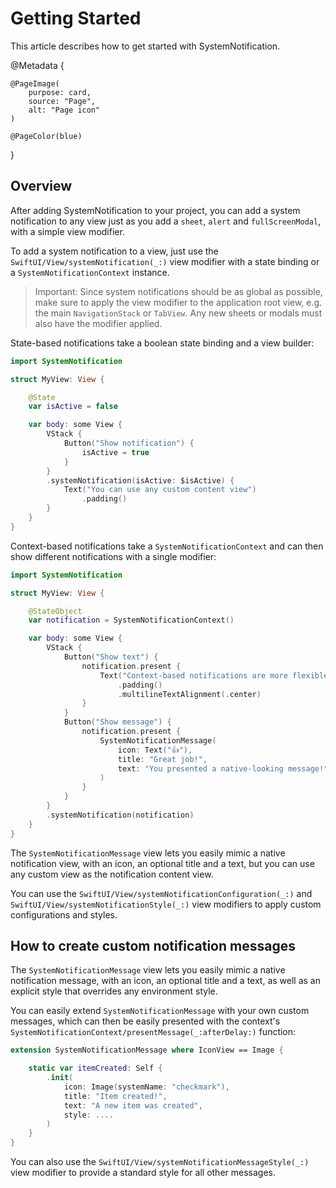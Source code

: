 # Getting Started

This article describes how to get started with SystemNotification.

@Metadata {
    
    @PageImage(
        purpose: card,
        source: "Page",
        alt: "Page icon"
    )
    
    @PageColor(blue)
}



## Overview

After adding SystemNotification to your project, you can add a system notification to any view just as you add a `sheet`, `alert` and `fullScreenModal`, with a simple view modifier.

To add a system notification to a view, just use the ``SwiftUI/View/systemNotification(_:)`` view modifier with a state binding or a ``SystemNotificationContext`` instance.

> Important: Since system notifications should be as global as possible, make sure to apply the view modifier to the application root view, e.g. the main `NavigationStack` or ``TabView``. Any new sheets or modals must also have the modifier applied. 

State-based notifications take a boolean state binding and a view builder:

```swift
import SystemNotification

struct MyView: View {

    @State
    var isActive = false

    var body: some View {
        VStack {
            Button("Show notification") {
                isActive = true
            }
        }
        .systemNotification(isActive: $isActive) {
            Text("You can use any custom content view")
                .padding()
        }
    }
}
```

Context-based notifications take a ``SystemNotificationContext`` and can then show different notifications with a single modifier:

```swift
import SystemNotification

struct MyView: View {

    @StateObject
    var notification = SystemNotificationContext()

    var body: some View {
        VStack {
            Button("Show text") {
                notification.present {
                    Text("Context-based notifications are more flexible.")
                        .padding()
                        .multilineTextAlignment(.center)
                }
            }
            Button("Show message") {
                notification.present {
                    SystemNotificationMessage(
                        icon: Text("👍"),
                        title: "Great job!",
                        text: "You presented a native-looking message!"
                    )
                }
            }
        }
        .systemNotification(notification)
    }
}
```

The ``SystemNotificationMessage`` view lets you easily mimic a native notification view, with an icon, an optional title and a text, but you can use any custom view as the notification content view.

You can use the ``SwiftUI/View/systemNotificationConfiguration(_:)`` and ``SwiftUI/View/systemNotificationStyle(_:)`` view modifiers to apply custom configurations and styles.



## How to create custom notification messages

The ``SystemNotificationMessage`` view lets you easily mimic a native notification message, with an icon, an optional title and a text, as well as an explicit style that overrides any environment style.

You can easily extend ``SystemNotificationMessage`` with your own custom messages, which can then be easily presented with the context's ``SystemNotificationContext/presentMessage(_:afterDelay:)`` function:

```swift
extension SystemNotificationMessage where IconView == Image {

    static var itemCreated: Self {
        .init(
            icon: Image(systemName: "checkmark"),
            title: "Item created!",
            text: "A new item was created",
            style: ....
        )
    }
}
```

You can also use the ``SwiftUI/View/systemNotificationMessageStyle(_:)`` view modifier to provide a standard style for all other messages.
